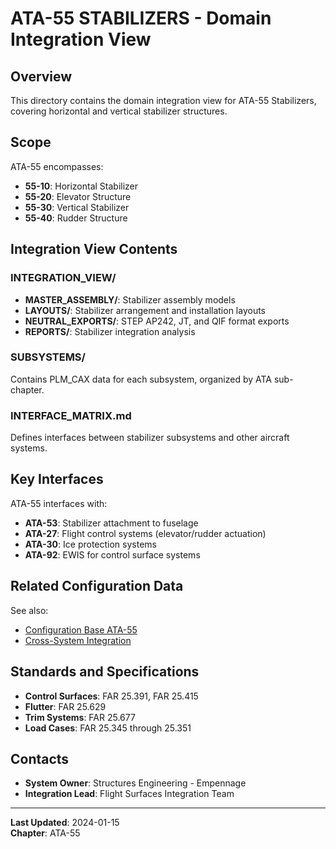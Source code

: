 # ATA-55 STABILIZERS - Domain Integration View

## Overview

This directory contains the domain integration view for ATA-55 Stabilizers, covering horizontal and vertical stabilizer structures.

## Scope

ATA-55 encompasses:
- **55-10**: Horizontal Stabilizer
- **55-20**: Elevator Structure
- **55-30**: Vertical Stabilizer
- **55-40**: Rudder Structure

## Integration View Contents

### INTEGRATION_VIEW/
- **MASTER_ASSEMBLY/**: Stabilizer assembly models
- **LAYOUTS/**: Stabilizer arrangement and installation layouts
- **NEUTRAL_EXPORTS/**: STEP AP242, JT, and QIF format exports
- **REPORTS/**: Stabilizer integration analysis

### SUBSYSTEMS/
Contains PLM_CAX data for each subsystem, organized by ATA sub-chapter.

### INTERFACE_MATRIX.md
Defines interfaces between stabilizer subsystems and other aircraft systems.

## Key Interfaces

ATA-55 interfaces with:
- **ATA-53**: Stabilizer attachment to fuselage
- **ATA-27**: Flight control systems (elevator/rudder actuation)
- **ATA-30**: Ice protection systems
- **ATA-92**: EWIS for control surface systems

## Related Configuration Data

See also:
- [Configuration Base ATA-55](../../../../CONFIGURATION_BASE/ATA-55_STABILIZERS/)
- [Cross-System Integration](../../../../CROSS_SYSTEM_INTEGRATION/)

## Standards and Specifications

- **Control Surfaces**: FAR 25.391, FAR 25.415
- **Flutter**: FAR 25.629
- **Trim Systems**: FAR 25.677
- **Load Cases**: FAR 25.345 through 25.351

## Contacts

- **System Owner**: Structures Engineering - Empennage
- **Integration Lead**: Flight Surfaces Integration Team

---

**Last Updated**: 2024-01-15  
**Chapter**: ATA-55
